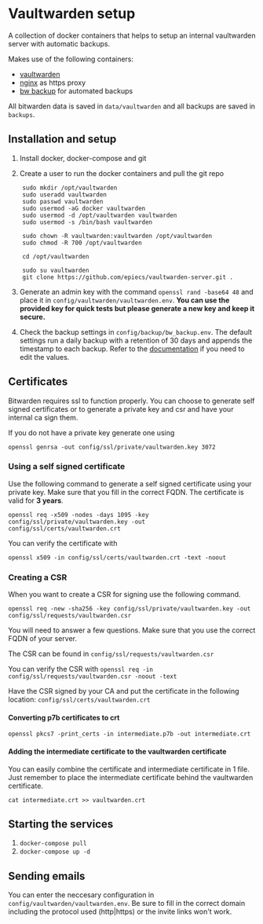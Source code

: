 # Vaultwarden setup
A collection of docker containers that helps to setup an internal vaultwarden server with automatic backups.

Makes use of the following containers:
* [vaultwarden](https://github.com/dani-garcia/vaultwarden)
* [nginx](https://github.com/nginxinc/docker-nginx) as https proxy
* [bw backup](https://github.com/Bruceforce/bitwarden_rs-backup) for automated backups


All bitwarden data is saved in `data/vaultwarden` and all backups are saved in `backups`.

## Installation and setup

1. Install docker, docker-compose and git
   
2. Create a user to run the docker containers and pull the git repo
```console
    sudo mkdir /opt/vaultwarden
    sudo useradd vaultwarden
    sudo passwd vaultwarden
    sudo usermod -aG docker vaultwarden
    sudo usermod -d /opt/vaultwarden vaultwarden
    sudo usermod -s /bin/bash vaultwarden

    sudo chown -R vaultwarden:vaultwarden /opt/vaultwarden
    sudo chmod -R 700 /opt/vaultwarden
    
    cd /opt/vaultwarden

    sudo su vaultwarden
    git clone https://github.com/epiecs/vaultwarden-server.git .
```

3. Generate an admin key with the command `openssl rand -base64 48` and place it in `config/vaultwarden/vaultwarden.env`. **You can use the provided key for quick tests but please generate a new key and keep it secure.**
   
4. Check the backup settings in `config/backup/bw_backup.env`. The default settings run a daily backup with a retention of 30 days and appends the timestamp to each backup. Refer to the [documentation](https://github.com/Bruceforce/bitwarden_rs-backup) if you need to edit the values.

## Certificates

Bitwarden requires ssl to function properly. You can choose to generate self signed certificates or to generate a private key and csr and have your internal ca sign them.

If you do not have a private key generate one using 

`openssl genrsa -out config/ssl/private/vaultwarden.key 3072`

### Using a self signed certificate

Use the following command to generate a self signed certificate using your private key. Make sure that you fill in the correct FQDN. The certificate is valid for **3 years**.

`openssl req -x509 -nodes -days 1095 -key config/ssl/private/vaultwarden.key -out config/ssl/certs/vaultwarden.crt`

You can verify the certificate with

`openssl x509 -in config/ssl/certs/vaultwarden.crt -text -noout`

### Creating a CSR

When you want to create a CSR for signing use the following command. 

`openssl req -new -sha256 -key config/ssl/private/vaultwarden.key -out config/ssl/requests/vaultwarden.csr`

You will need to answer a few questions. Make sure that you use the correct FQDN of your server.

The CSR can be found in `config/ssl/requests/vaultwarden.csr`


You can verify the CSR with `openssl req -in config/ssl/requests/vaultwarden.csr -noout -text`

Have the CSR signed by your CA and put the certificate in the following location: `config/ssl/certs/vaultwarden.crt`

#### Converting p7b certificates to crt

`openssl pkcs7 -print_certs -in intermediate.p7b -out intermediate.crt`

#### Adding the intermediate certificate to the vaultwarden certificate

You can easily combine the certificate and intermediate certificate in 1 file. Just remember to place the intermediate certificate behind the vaultwarden certificate.

`cat intermediate.crt >> vaultwarden.crt`

## Starting the services

1. `docker-compose pull`
2. `docker-compose up -d`

## Sending emails

You can enter the neccesary configuration in `config/vaultwarden/vaultwarden.env`. Be sure to fill in the correct domain including the protocol used (http|https) or the invite links won't work.